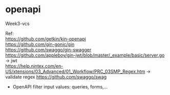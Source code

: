 # openapi
Week3-vcs


Ref:  
https://github.com/getkin/kin-openapi  
https://github.com/gin-gonic/gin  
https://github.com/swaggo/gin-swagger  
https://github.com/appleboy/gin-jwt/blob/master/_example/basic/server.go -> jwt  
https://help.nintex.com/en-US/xtensions/03_Advanced/01_Workflow/PRC_03SMP_Regex.htm -> validate regex
https://github.com/swaggo/swag

- OpenAPI filter input values: queries, forms,...